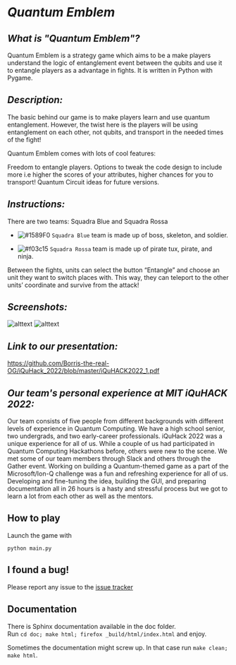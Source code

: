 _Quantum Emblem_
==========

*What is "Quantum Emblem"?*
---------------

Quantum Emblem is a strategy game which aims to be a make players understand the logic of entanglement event between the qubits and use it to entangle players as a advantage in fights.
It is written in Python with Pygame.

*Description:*
--------

The basic behind our game is to make players learn and use quantum entanglement. However, the twist here is the players will be using entanglement on each other, not qubits, and transport in the needed times of the fight!

Quantum Emblem comes with lots of cool features:

Freedom to entangle players.
Options to tweak the code design to include more i.e higher the scores of your attributes, higher chances for you to transport!
Quantum Circuit ideas for future versions.

*Instructions:*
------

There are two teams: Squadra Blue and Squadra Rossa

- ![#1589F0](https://via.placeholder.com/15/1589F0/000000?text=+) `Squadra Blue` team is made up of boss, skeleton, and soldier.

- ![#f03c15](https://via.placeholder.com/15/f03c15/000000?text=+) `Squadra Rossa` team is made up of pirate tux, pirate, and ninja.

Between the fights, units can select the button “Entangle” and choose an unit they want to switch places with. This way, they can teleport to the other units’ coordinate and survive from the attack!

*Screenshots:*
-----------

![alttext](https://github.com/Borris-the-real-OG/iQuHack_2022/blob/master/1.png)
![alttext](https://github.com/Borris-the-real-OG/iQuHack_2022/blob/master/6.png)

*Link to our presentation:*
-------

https://github.com/Borris-the-real-OG/iQuHack_2022/blob/master/iQuHACK2022_1.pdf

*Our team's personal experience at MIT iQuHACK 2022:*
---------

Our team consists of five people from different backgrounds with different levels of experience in Quantum Computing. We have a high school senior, two undergrads, and two early-career professionals. iQuHack 2022 was a unique experience for all of us. While a couple of us had participated in Quantum Computing Hackathons before, others were new to the scene. We met some of our team members through Slack and others through the Gather event. Working on building a Quantum-themed game as a part of the Microsoft/Ion-Q challenge was a fun and refreshing experience for all of us. Developing and fine-tuning the idea, building the GUI, and preparing documentation all in 26 hours is a hasty and stressful process but we got to learn a lot from each other as well as the mentors.

How to play
-----------

Launch the game with

```python main.py```

I found a bug!
--------------

Please report any issue to the [issue tracker](https://gitlab.com/Elinvention/ice-emblem/issues)

Documentation
-------------

There is Sphinx documentation available in the doc folder.  
Run `cd doc; make html; firefox _build/html/index.html` and enjoy.

Sometimes the documentation might screw up. In that case run `make clean; make html`.

